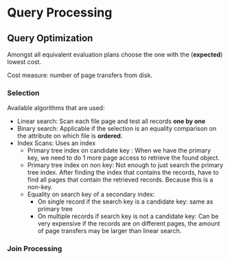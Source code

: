 # Query Processing

## Query Optimization
Amongst all equivalent evaluation plans choose the one with the (**expected**) lowest cost.

Cost measure: number of page transfers from disk.

### Selection
Available algorithms that are used:
- Linear search: Scan each file page and test all records **one by one**
- Binary search: Applicable if the selection is an equality comparison on the attribute on which file is **ordered**.
- Index Scans: Uses an index
  - Primary tree index on candidate key : When we have the primary key, we need to do 1 more page access to retrieve the found object.
  - Primary tree index on non key: Not enough to just search the primary tree index. After finding the index that contains the records, have to find all pages that contain the retrieved records. Because this is a non-key.
  - Equality on search key of a secondary index:
    - On single record if the search key is a candidate key: same as primary tree
    - On multiple records if search key is not a candidate key: Can be very expensive if the records are on different pages, the amount of page transfers may be larger than linear search.

### Join Processing
